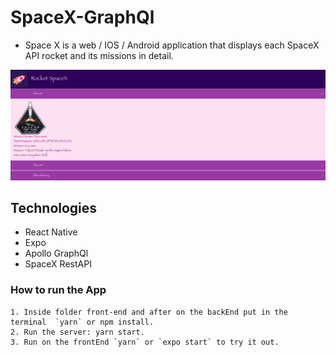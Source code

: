 # SpaceX-GraphQl

- Space X is a web / IOS / Android application that displays each SpaceX API rocket and its missions in detail.

![Initial page](https://github.com/cfpcarla/spaceX-graphQl/blob/main/initial-page.png)


## Technologies
- React Native
- Expo
- Apollo GraphQl
- SpaceX RestAPI


### How to run the App

```
1. Inside folder front-end and after on the backEnd put in the terminal  `yarn` or npm install.
2. Run the server: yarn start.
3. Run on the frontEnd `yarn` or `expo start` to try it out.
```


